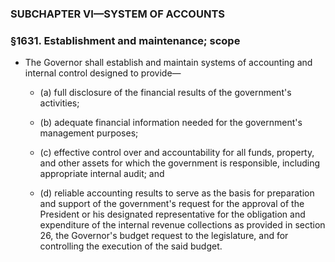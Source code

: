 ### SUBCHAPTER VI—SYSTEM OF ACCOUNTS

### §1631. Establishment and maintenance; scope
* The Governor shall establish and maintain systems of accounting and internal control designed to provide—

  * (a) full disclosure of the financial results of the government's activities;

  * (b) adequate financial information needed for the government's management purposes;

  * (c) effective control over and accountability for all funds, property, and other assets for which the government is responsible, including appropriate internal audit; and

  * (d) reliable accounting results to serve as the basis for preparation and support of the government's request for the approval of the President or his designated representative for the obligation and expenditure of the internal revenue collections as provided in section 26, the Governor's budget request to the legislature, and for controlling the execution of the said budget.